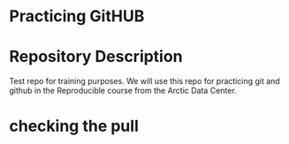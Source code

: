 
# Practicing GitHUB


# Repository Description

Test repo for training purposes.
We will use this repo for practicing git and github in the Reproducible course from the Arctic Data Center.


# checking the pull

